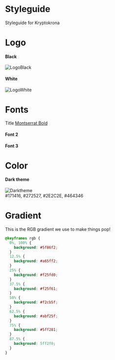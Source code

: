 # Styleguide

Styleguide for Kryptokrona

# Logo

#### Black

![LogoBlack](https://user-images.githubusercontent.com/36674091/104137639-4dc6b500-5396-11eb-9c45-03062e0f65f7.png)

#### White

![LogoWhite](https://user-images.githubusercontent.com/36674091/104137640-4e5f4b80-5396-11eb-9cda-5554620d2a47.png)


# Fonts

Title
[Montserrat Bold](https://github.com/kryptokrona/Styleguide/raw/main/Fonts/Montserrat-Bold.ttf) 

#### Font 2

#### Font 3


# Color

#### Dark theme

![Darktheme](https://user-images.githubusercontent.com/36674091/111849650-03b5fe80-8906-11eb-8f00-5355fb66efd3.png) <br>
#171416, #272527, #2E2C2E, #464346

# Gradient

This is the RGB gradient we use to make things pop!

```css
@keyframes rgb {
  0%, 100% {
    background: #5f86f2;
  }
  12.5% {
    background: #a65ff2;
  }
  25% {
    background: #f25fd0;
  }
  37.5% {
    background: #f25f61;
  }
  50% {
    background: #f2cb5f;
  }
  62.5% {
    background: #abf25f;
  }
  75% {
    background: #5ff281;
  }
  87.5% {
    background: 5ff2f0;
  }
}
```
